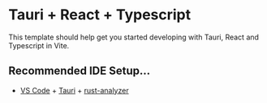 # Tauri + React + Typescript

This template should help get you started developing with Tauri, React and Typescript in Vite.

## Recommended IDE Setup...

- [VS Code](https://code.visualstudio.com/) + [Tauri](https://marketplace.visualstudio.com/items?itemName=tauri-apps.tauri-vscode) + [rust-analyzer](https://marketplace.visualstudio.com/items?itemName=rust-lang.rust-analyzer)
